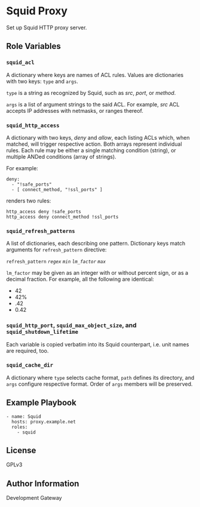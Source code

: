 # Squid Proxy

Set up Squid HTTP proxy server.

Role Variables
--------------

### `squid_acl`

A dictionary where keys are names of ACL rules. Values are dictionaries with two keys: `type` and `args`.

`type` is a string as recognized by Squid, such as *src*, *port*, or *method*.

`args` is a list of argument strings to the said ACL. For example, *src* ACL accepts IP addresses with netmasks, or ranges thereof.

### `squid_http_access`

A dictionary with two keys, *deny* and *allow*, each listing ACLs which, when matched, will trigger respective action. Both arrays represent individual rules. Each rule may be either a single matching condition (string), or multiple ANDed conditions (array of strings).

For example:

    deny:
      - "!safe_ports"
      - [ connect_method, "!ssl_ports" ]

renders two rules:

    http_access deny !safe_ports
    http_access deny connect_method !ssl_ports

### `squid_refresh_patterns`

A list of dictionaries, each describing one pattern. Dictionary keys match arguments for `refresh_pattern` directive:

`refresh_pattern` *`regex`* *`min`* *`lm_factor`* *`max`*

`lm_factor` may be given as an integer with or without percent sign, or as a decimal fraction. For example, all the following are identical:

* 42
* 42%
* .42
* 0.42

### `squid_http_port`, `squid_max_object_size`, and `squid_shutdown_lifetime`

Each variable is copied verbatim into its Squid counterpart, i.e. unit names are required, too.

### `squid_cache_dir`

A dictionary where `type` selects cache format, `path` defines its directory, and `args` configure respective format. Order of `args` members will be preserved.

Example Playbook
----------------

    - name: Squid
      hosts: proxy.example.net
      roles:
        - squid

License
-------

GPLv3

Author Information
------------------

Development Gateway
